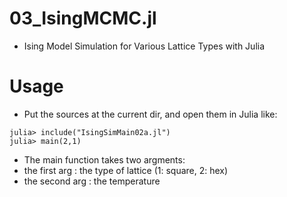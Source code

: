 # 03_IsingMCMC.jl
- Ising Model Simulation for Various Lattice Types with Julia

# Usage
- Put the sources at the current dir, and open them in Julia like:
```
julia> include("IsingSimMain02a.jl")
julia> main(2,1)
```
- The main function takes two argments:
 - the first arg : the type of lattice (1: square, 2: hex)
 - the second arg : the temperature

